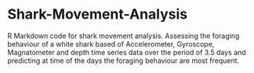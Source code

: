 # Shark-Movement-Analysis
R Markdown code for shark movement analysis. Assessing the foraging behaviour of a white shark based of Accelerometer, Gyroscope, Magnatometer and depth time series data over the period of 3.5 days and predicting at time of the days the foraging behaviour are most frequent.
